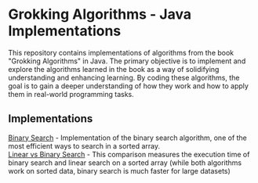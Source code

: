 # Grokking Algorithms - Java Implementations
This repository contains implementations of algorithms from the book "Grokking Algorithms" in Java. The primary objective is to implement and explore the algorithms learned in the book as a way of solidifying understanding and enhancing learning. By coding these algorithms, the goal is to gain a deeper understanding of how they work and how to apply them in real-world programming tasks.

## Implementations
[Binary Search]() - Implementation of the binary search algorithm, one of the most efficient ways to search in a sorted array.  
[Linear vs Binary Search]() - This comparison measures the execution time of binary search and linear search on a sorted array (while both algorithms work on sorted data, binary search is much faster for large datasets)

